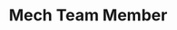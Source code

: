 ﻿---
layout: member
weight: 1
name: Brian Tang
title: Mech Team Member		
project: chemecar
subweight: 10
img: /assets/images/members/BRIANTANG.jpg
email: briantang051@gmail.com

biography: Brian is a second year chemical engineering student who has a passion for learning and teaching. He is currently a member of the mechanical team in chem-e-car and is focusing on a design for the chassis and wheelbase. Brian aspires to one day research synthesized meat proteins and plant based meat alternatives. 

linkedin: https://www.linkedin.com/in/brian-tang-144521153/
---
